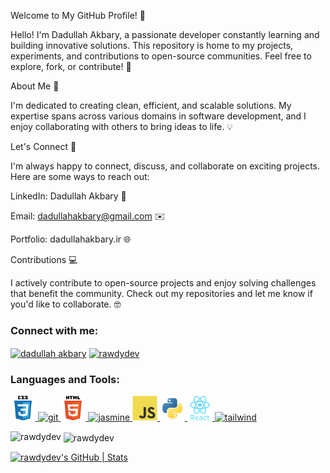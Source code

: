 Welcome to My GitHub Profile! 🚀

Hello! I'm Dadullah Akbary, a passionate developer constantly learning and building innovative solutions. This repository is home to my projects, experiments, and contributions to open-source communities. Feel free to explore, fork, or contribute! 🎉

About Me 🌟

I'm dedicated to creating clean, efficient, and scalable solutions. My expertise spans across various domains in software development, and I enjoy collaborating with others to bring ideas to life. 💡

Let's Connect 🤝

I'm always happy to connect, discuss, and collaborate on exciting projects. Here are some ways to reach out:

LinkedIn: Dadullah Akbary 🔗

Email: dadullahakbary@gmail.com ✉️

Portfolio: dadullahakbary.ir 🌐


Contributions 💻

I actively contribute to open-source projects and enjoy solving challenges that benefit the community. Check out my repositories and let me know if you'd like to collaborate. 🤓

<h3 align="left">Connect with me:</h3>
<p align="left">
<a href="https://linkedin.com/in/dadullah akbary" target="blank"><img align="center" src="https://raw.githubusercontent.com/rahuldkjain/github-profile-readme-generator/master/src/images/icons/Social/linked-in-alt.svg" alt="dadullah akbary" height="30" width="40" /></a>
<a href="https://instagram.com/rawdydev" target="blank"><img align="center" src="https://raw.githubusercontent.com/rahuldkjain/github-profile-readme-generator/master/src/images/icons/Social/instagram.svg" alt="rawdydev" height="30" width="40" /></a>
</p>

<h3 align="left">Languages and Tools:</h3>
<p align="left"> <a href="https://www.w3schools.com/css/" target="_blank" rel="noreferrer"> <img src="https://raw.githubusercontent.com/devicons/devicon/master/icons/css3/css3-original-wordmark.svg" alt="css3" width="40" height="40"/> </a> <a href="https://git-scm.com/" target="_blank" rel="noreferrer"> <img src="https://www.vectorlogo.zone/logos/git-scm/git-scm-icon.svg" alt="git" width="40" height="40"/> </a> <a href="https://www.w3.org/html/" target="_blank" rel="noreferrer"> <img src="https://raw.githubusercontent.com/devicons/devicon/master/icons/html5/html5-original-wordmark.svg" alt="html5" width="40" height="40"/> </a> <a href="https://jasmine.github.io/" target="_blank" rel="noreferrer"> <img src="https://www.vectorlogo.zone/logos/jasmine/jasmine-icon.svg" alt="jasmine" width="40" height="40"/> </a> <a href="https://developer.mozilla.org/en-US/docs/Web/JavaScript" target="_blank" rel="noreferrer"> <img src="https://raw.githubusercontent.com/devicons/devicon/master/icons/javascript/javascript-original.svg" alt="javascript" width="40" height="40"/> </a> <a href="https://www.python.org" target="_blank" rel="noreferrer"> <img src="https://raw.githubusercontent.com/devicons/devicon/master/icons/python/python-original.svg" alt="python" width="40" height="40"/> </a> <a href="https://reactjs.org/" target="_blank" rel="noreferrer"> <img src="https://raw.githubusercontent.com/devicons/devicon/master/icons/react/react-original-wordmark.svg" alt="react" width="40" height="40"/> </a> <a href="https://tailwindcss.com/" target="_blank" rel="noreferrer"> <img src="https://www.vectorlogo.zone/logos/tailwindcss/tailwindcss-icon.svg" alt="tailwind" width="40" height="40"/> </a> </p>

<p><img align="left" src="https://github-readme-stats.vercel.app/api/top-langs?username=rawdydev&show_icons=true&locale=en&layout=compact" alt="rawdydev" /></p>

<p>&nbsp;<img align="center" src="https://github-readme-stats.vercel.app/api?username=rawdydev&show_icons=true&locale=en" alt="rawdydev" /></p>


[![rawdydev's GitHub | Stats](https://stats.quira.sh/rawdydev/github?theme=dark)](https://quira.sh?utm_source=widgets&utm_campaign=rawdydev)

